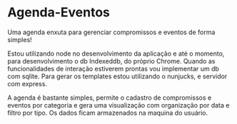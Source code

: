 # Agenda-Eventos
Uma agenda enxuta para gerenciar compromissos e eventos de forma simples!

Estou utilizando node no desenvolvimento da aplicação e até o momento, para desenvolvimento o db Indexeddb, do próprio Chrome. Quando as funcionalidades de interação estiverem prontas vou implementar um db com sqlite. Para gerar os templates estou utilizando o nunjucks, e servidor com express.

A agenda é bastante simples, permite o cadastro de compromissos e eventos por categoria e gera uma visualização com organização por data e filtro por tipo. Os dados ficam armazenados na maquina do usuário.
